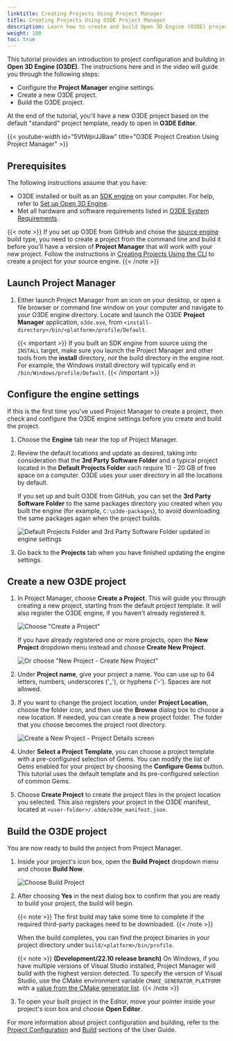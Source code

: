 ```yaml
---
linktitle: Creating Projects Using Project Manager
title: Creating Projects Using O3DE Project Manager
description: Learn how to create and build Open 3D Engine (O3DE) projects from the default project template using the Project Manager tool.
weight: 100
toc: true
---
```


This tutorial provides an introduction to project configuration and building in **Open 3D Engine (O3DE)**. The instructions here and in the video will guide you through the following steps:

* Configure the **Project Manager** engine settings.
* Create a new O3DE project.
* Build the O3DE project.

At the end of the tutorial, you'll have a new O3DE project based on the default "standard" project template, ready to open in **O3DE Editor**.

{{< youtube-width id="5VtWprJJBaw" title="O3DE Project Creation Using Project Manager" >}}

## Prerequisites

The following instructions assume that you have:

* O3DE installed or built as an [SDK engine](/docs/user-guide/appendix/glossary#sdk-engine) on your computer. For help, refer to [Set up Open 3D Engine](/docs/welcome-guide/setup).
* Met all hardware and software requirements listed in [O3DE System Requirements](/docs/welcome-guide/requirements).

{{< note >}}
If you set up O3DE from GitHub and chose the [source engine](/docs/user-guide/appendix/glossary#source-engine) build type, you need to create a project from the command line and build it before you'll have a version of **Project Manager** that will work with your new project. Follow the instructions in [Creating Projects Using the CLI](../creating-projects-using-cli) to create a project for your source engine.
{{< /note >}}

## Launch Project Manager

1. Either launch Project Manager from an icon on your desktop, or open a file browser or command line window on your computer and navigate to your O3DE engine directory. Locate and launch the O3DE **Project Manager** application, `o3de.exe`, from `<install-directory>/bin/<platform>/profile/Default`.

    {{< important >}}
If you built an SDK engine from source using the `INSTALL` target, make sure you launch the Project Manager and other tools from the **install** directory, _not_ the build directory in the engine root. For example, the Windows install directory will typically end in `/bin/Windows/profile/Default`.
    {{< /important >}}

## Configure the engine settings

If this is the first time you've used Project Manager to create a project, then check and configure the O3DE engine settings before you create and build the project.

1. Choose the **Engine** tab near the top of Project Manager.

1. Review the default locations and update as desired, taking into consideration that the **3rd Party Software Folder** and a typical project located in the **Default Projects Folder** each require 10 - 20 GB of free space on a computer. O3DE uses your user directory in all the locations by default.

    If you set up and built O3DE from GitHub, you can set the **3rd Party Software Folder** to the same packages directory you created when you built the engine (for example, `C:\o3de-packages`), to avoid downloading the same packages again when the project builds.

    ![Default Projects Folder and 3rd Party Software Folder updated in engine settings](/images/welcome-guide/project-manager-engine-settings-adjusted.png)

1. Go back to the **Projects** tab when you have finished updating the engine settings.

## Create a new O3DE project

1. In Project Manager, choose **Create a Project**. This will guide you through creating a new project, starting from the default project template. It will also register the O3DE engine, if you haven't already registered it.

    ![Choose "Create a Project"](/images/welcome-guide/project-manager-no-projects.png)

    If you have already registered one or more projects, open the **New Project** dropdown menu instead and choose **Create New Project**.

    ![Or choose "New Project - Create New Project"](/images/welcome-guide/project-manager-menu-create-new-project.png)

1. Under **Project name**, give your project a name. You can use up to 64 letters, numbers, underscores ('_'), or hyphens ('-'). Spaces are not allowed.

1. If you want to change the project location, under **Project Location**, choose the folder icon, and then use the **Browse** dialog box to choose a new location. If needed, you can create a new project folder. The folder that you choose becomes the project root directory.

    ![Create a New Project - Project Details screen](/images/welcome-guide/project-manager-create-project.png)

1. Under **Select a Project Template**, you can choose a project template with a pre-configured selection of Gems. You can modify the list of Gems enabled for your project by choosing the **Configure Gems** button. This tutorial uses the default template and its pre-configured selection of common Gems.

1. Choose **Create Project** to create the project files in the project location you selected. This also registers your project in the O3DE manifest, located at `<user-folder>/.o3de/o3de_manifest.json`.

## Build the O3DE project

You are now ready to build the project from Project Manager.

1. Inside your project's icon box, open the **Build Project** dropdown menu and choose **Build Now**.

    ![Choose Build Project](/images/welcome-guide/project-manager-build-project.png)

1. After choosing **Yes** in the next dialog box to confirm that you are ready to build your project, the build will begin.

    {{< note >}}
The first build may take some time to complete if the required third-party packages need to be downloaded.
    {{< /note >}}

    When the build completes, you can find the project binaries in your project directory under `build/<platform>/bin/profile`.
    
    {{< note >}}
**(Development/22.10 release branch)** On Windows, if you have multiple versions of Visual Studio installed, Project Manager will build with the highest version detected. To specify the version of Visual Studio, use the CMake environment variable `CMAKE_GENERATOR_PLATFORM` with a [value from the CMake generator list](https://cmake.org/cmake/help/latest/manual/cmake-generators.7.html#visual-studio-generators).
    {{< /note >}}

1. To open your built project in the Editor, move your pointer inside your project's icon box and choose **Open Editor**.

For more information about project configuration and building, refer to the [Project Configuration](/docs/user-guide/project-config) and [Build](/docs/user-guide/build) sections of the User Guide.

